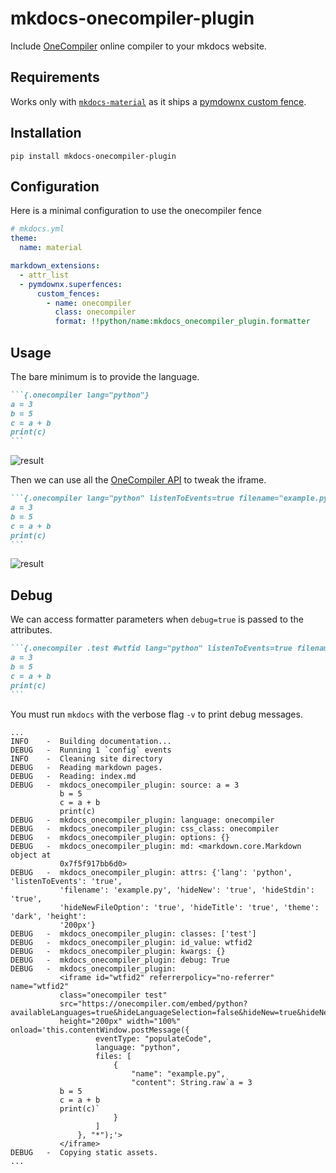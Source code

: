 # mkdocs-onecompiler-plugin

Include [OneCompiler](https://onecompiler.com/) online compiler to your mkdocs website.

## Requirements

Works only with [`mkdocs-material`](https://squidfunk.github.io/mkdocs-material/) as it ships a [pymdownx custom fence](https://facelessuser.github.io/pymdown-extensions/extensions/superfences/#custom-fences).

## Installation

```shell
pip install mkdocs-onecompiler-plugin
```

## Configuration

Here is a minimal configuration to use the onecompiler fence

```yaml
# mkdocs.yml
theme:
  name: material

markdown_extensions:
  - attr_list
  - pymdownx.superfences:
      custom_fences:
        - name: onecompiler
          class: onecompiler
          format: !!python/name:mkdocs_onecompiler_plugin.formatter
```

## Usage

The bare minimum is to provide the language.

````md
```{.onecompiler lang="python"}
a = 3
b = 5
c = a + b
print(c)
```
````

![result](assets/screenshot0.png)

Then we can use all the [OneCompiler API](https://onecompiler.com/cheatsheets/onecompiler-apis) to tweak the iframe.

````md
```{.onecompiler lang="python" listenToEvents=true filename="example.py" hideNew=true hideStdin=true hideNewFileOption=true hideTitle=true theme="dark" height="200px"}
a = 3
b = 5
c = a + b
print(c)
```
````

![result](assets/screenshot2.png)

## Debug

We can access formatter parameters when `debug=true` is passed to the attributes.

````md
```{.onecompiler .test #wtfid lang="python" listenToEvents=true filename="example.py" hideNew=true hideStdin=true hideNewFileOption=true hideTitle=true theme="dark" debug=true}
a = 3
b = 5
c = a + b
print(c)
```
````

You must run `mkdocs` with the verbose flag `-v` to print debug messages.

```shell
...
INFO    -  Building documentation...
DEBUG   -  Running 1 `config` events
INFO    -  Cleaning site directory
DEBUG   -  Reading markdown pages.
DEBUG   -  Reading: index.md
DEBUG   -  mkdocs_onecompiler_plugin: source: a = 3
           b = 5
           c = a + b
           print(c)
DEBUG   -  mkdocs_onecompiler_plugin: language: onecompiler
DEBUG   -  mkdocs_onecompiler_plugin: css_class: onecompiler
DEBUG   -  mkdocs_onecompiler_plugin: options: {}
DEBUG   -  mkdocs_onecompiler_plugin: md: <markdown.core.Markdown object at
           0x7f5f917bb6d0>
DEBUG   -  mkdocs_onecompiler_plugin: attrs: {'lang': 'python', 'listenToEvents': 'true',
           'filename': 'example.py', 'hideNew': 'true', 'hideStdin': 'true',
           'hideNewFileOption': 'true', 'hideTitle': 'true', 'theme': 'dark', 'height':
           '200px'}
DEBUG   -  mkdocs_onecompiler_plugin: classes: ['test']
DEBUG   -  mkdocs_onecompiler_plugin: id_value: wtfid2
DEBUG   -  mkdocs_onecompiler_plugin: kwargs: {}
DEBUG   -  mkdocs_onecompiler_plugin: debug: True
DEBUG   -  mkdocs_onecompiler_plugin:
           <iframe id="wtfid2" referrerpolicy="no-referrer" name="wtfid2"
           class="onecompiler test"
           src="https://onecompiler.com/embed/python?availableLanguages=true&hideLanguageSelection=false&hideNew=true&hideNewFileOption=true&disableCopyPaste=false&hideStdin=true&hideResult=false&hideTitle=true&listenToEvents=true&theme=dark"
           height="200px" width="100%" onload='this.contentWindow.postMessage({
                   eventType: "populateCode",
                   language: "python",
                   files: [
                       {
                           "name": "example.py",
                           "content": String.raw`a = 3
           b = 5
           c = a + b
           print(c)`
                       }
                   ]
               }, "*");'>
           </iframe>
DEBUG   -  Copying static assets.
...
```
